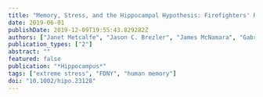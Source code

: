 ```yaml
---
title: "Memory, Stress, and the Hippocampal Hypothesis: Firefighters' Recollections of the Fireground"
date: 2019-06-01
publishDate: 2019-12-09T19:55:43.829282Z
authors: ["Janet Metcalfe", "Jason C. Brezler", "James McNamara", "Gabriel Maletta", "Matti Vuorre"]
publication_types: ["2"]
abstract: ""
featured: false
publication: "*Hippocampus*"
tags: ["extreme stress", "FDNY", "human memory"]
doi: "10.1002/hipo.23128"
---
```


